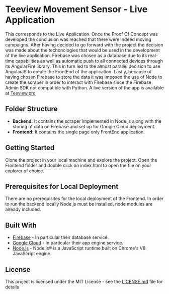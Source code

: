 # Teeview Movement Sensor - Live Application

This corresponds to the Live Application. Once the Proof Of Concept was developed the conclusion was reached that there were indeed moving campaigns. After having decided to go forward with the project the decision was made about the techonologies that would be used in the development of the live application. Firebase was chosen as a database due to its real-time capabilities as well as automatic push to all connected devices through its AngularFire library. This in turn led to the almost parallel decision to use AngularJS to create the FrontEnd of the application. Lastly, because of having chosen Firebase to store the data it was imposed the use of Node to create the scraper in order to interact with Firebase since the Firebase Admin SDK not compatible with Python. A live version of the app is available at [Teeview.pro](https://teeview.pro/)

## Folder Structure

* __Backend:__ It contains the scraper implemented in Node.js along with the storing of data on Firebase and set up for Google Cloud deployment.
* __Frontend:__ It contains the single page only FrontEnd application.

## Getting Started

Clone the project in your local machine and explore the project. Open the Frontend folder and double click on index.html to open the file on your explorer of choice.

## Prerequisites for Local Deployment

There are no prerequisites for the local deployment of the Frontend. In order to run the backend locally Node.js must be installed, node modules are already included.

## Built With

* [Firebase](https://firebase.google.com/) - In particular their database service.
* [Google Cloud](https://cloud.google.com/) - In particular their app engine service.
* [Node.js](https://nodejs.org/en/) - Node.js® is a JavaScript runtime built on Chrome's V8 JavaScript engine. 

## License

This project is licensed under the MIT License - see the [LICENSE.md](LICENSE.md) file for details